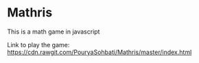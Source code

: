 # Mathris
This is a math game in javascript


Link to play the game: https://cdn.rawgit.com/PouryaSohbati/Mathris/master/index.html
